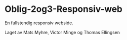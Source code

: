 # Oblig-2og3-Responsiv-web
En fullstendig responsiv webside.

Laget av Mats Myhre, Victor Minge og Thomas Ellingsen
